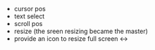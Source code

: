 - cursor pos
- text select
- scroll pos
- resize (the sreen resizing became the master)
- provide an icon to resize full screen <->